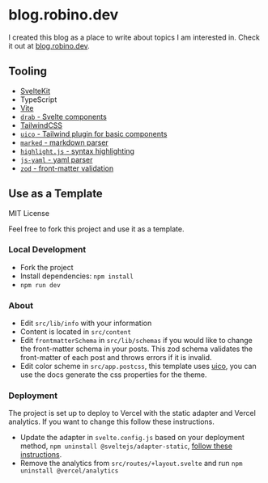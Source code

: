 # blog.robino.dev

I created this blog as a place to write about topics I am interested in. Check it out at [blog.robino.dev](https://blog.robino.dev/).

## Tooling

- [SvelteKit](https://kit.svelte.dev)
- TypeScript
- [Vite](https://github.com/vitejs/vite/tree/main/#readme)
- [`drab` - Svelte components](https://drab.robino.dev)
- [TailwindCSS](https://tailwindcss.com/)
- [`uico` - Tailwind plugin for basic components](https://uico.robino.dev)
- [`marked` - markdown parser](https://marked.js.org/)
- [`highlight.js` - syntax highlighting](https://highlightjs.org)
- [`js-yaml` - yaml parser](https://github.com/nodeca/js-yaml#readme)
- [`zod` - front-matter validation](https://zod.dev)

## Use as a Template

MIT License

Feel free to fork this project and use it as a template.

### Local Development

- Fork the project
- Install dependencies: `npm install`
- `npm run dev`

### About

- Edit `src/lib/info` with your information
- Content is located in `src/content`
- Edit `frontmatterSchema` in `src/lib/schemas` if you would like to change the front-matter schema in your posts. This zod schema validates the front-matter of each post and throws errors if it is invalid.
- Edit color scheme in `src/app.postcss`, this template uses [uico](https://uico.robino.dev), you can use the docs generate the css properties for the theme.

### Deployment

The project is set up to deploy to Vercel with the static adapter and Vercel analytics. If you want to change this follow these instructions.

- Update the adapter in `svelte.config.js` based on your deployment method, `npm uninstall @sveltejs/adapter-static`, [follow these instructions](https://kit.svelte.dev/docs/adapters).
- Remove the analytics from `src/routes/+layout.svelte` and run `npm uninstall @vercel/analytics`
